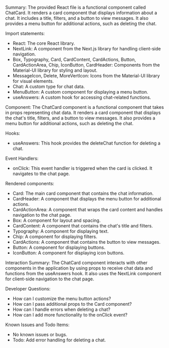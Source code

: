 Summary:
The provided React file is a functional component called ChatCard. It renders a card component that displays information about a chat. It includes a title, filters, and a button to view messages. It also provides a menu button for additional actions, such as deleting the chat.

Import statements:
- React: The core React library.
- NextLink: A component from the Next.js library for handling client-side navigation.
- Box, Typography, Card, CardContent, CardActions, Button, CardActionArea, Chip, IconButton, CardHeader: Components from the Material-UI library for styling and layout.
- MessageIcon, Delete, MoreVertIcon: Icons from the Material-UI library for visual elements.
- Chat: A custom type for chat data.
- MenuButton: A custom component for displaying a menu button.
- useAnswers: A custom hook for accessing chat-related functions.

Component:
The ChatCard component is a functional component that takes in props representing chat data. It renders a card component that displays the chat's title, filters, and a button to view messages. It also provides a menu button for additional actions, such as deleting the chat.

Hooks:
- useAnswers: This hook provides the deleteChat function for deleting a chat.

Event Handlers:
- onClick: This event handler is triggered when the card is clicked. It navigates to the chat page.

Rendered components:
- Card: The main card component that contains the chat information.
- CardHeader: A component that displays the menu button for additional actions.
- CardActionArea: A component that wraps the card content and handles navigation to the chat page.
- Box: A component for layout and spacing.
- CardContent: A component that contains the chat's title and filters.
- Typography: A component for displaying text.
- Chip: A component for displaying filters.
- CardActions: A component that contains the button to view messages.
- Button: A component for displaying buttons.
- IconButton: A component for displaying icon buttons.

Interaction Summary:
The ChatCard component interacts with other components in the application by using props to receive chat data and functions from the useAnswers hook. It also uses the NextLink component for client-side navigation to the chat page.

Developer Questions:
- How can I customize the menu button actions?
- How can I pass additional props to the Card component?
- How can I handle errors when deleting a chat?
- How can I add more functionality to the onClick event?

Known Issues and Todo Items:
- No known issues or bugs.
- Todo: Add error handling for deleting a chat.